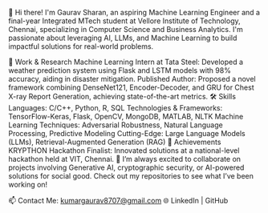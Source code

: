 👋 Hi there! I'm Gaurav Sharan, an aspiring Machine Learning Engineer and a final-year Integrated MTech student at Vellore Institute of Technology, Chennai, specializing in Computer Science and Business Analytics. I'm passionate about leveraging AI, LLMs, and Machine Learning to build impactful solutions for real-world problems.

🌟 Work & Research
Machine Learning Intern at Tata Steel: Developed a weather prediction system using Flask and LSTM models with 98% accuracy, aiding in disaster mitigation.
Published Author: Proposed a novel framework combining DenseNet121, Encoder-Decoder, and GRU for Chest X-ray Report Generation, achieving state-of-the-art metrics.
🛠️ Skills
Languages: C/C++, Python, R, SQL
Technologies & Frameworks: TensorFlow-Keras, Flask, OpenCV, MongoDB, MATLAB, NLTK
Machine Learning Techniques: Adversarial Robustness, Natural Language Processing, Predictive Modeling
Cutting-Edge: Large Language Models (LLMs), Retrieval-Augmented Generation (RAG)
🎯 Achievements
KRYPTHON Hackathon Finalist: Innovated solutions at a national-level hackathon held at VIT, Chennai.
🌱 I’m always excited to collaborate on projects involving Generative AI, cryptographic security, or AI-powered solutions for social good. Check out my repositories to see what I’ve been working on!

📫 Contact Me: kumargaurav8707@gmail.com
🌐 LinkedIn | GitHub
